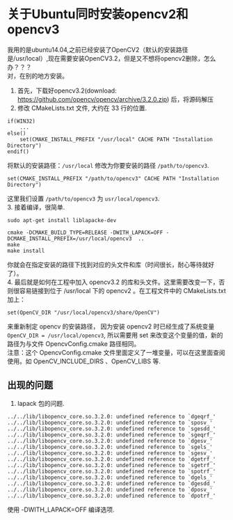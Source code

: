 # 关于Ubuntu同时安装opencv2和opencv3
我用的是ubuntu14.04,之前已经安装了OpenCV2（默认的安装路径是/usr/local）,现在需要安装OpenCV3.2，但是又不想将opencv2删除，怎么办？？？   
对，在别的地方安装。   
1. 首先，下载好opencv3.2(download: https://github.com/opencv/opencv/archive/3.2.0.zip) 后，将源码解压    
2. 修改 CMakeLists.txt 文件, 大约在 33 行的位置.    
```
if(WIN32)
    ...
else()
    set(CMAKE_INSTALL_PREFIX "/usr/local" CACHE PATH "Installation Directory")
endif()
```
将默认的安装路径：`/usr/local` 修改为你要安装的路径 `/path/to/opencv3`.   
```
set(CMAKE_INSTALL_PREFIX "/path/to/opencv3" CACHE PATH "Installation Directory") 
```
这里我们设置 `/path/to/opencv3` 为 `usr/local/opencv3`.   
3. 接着编译，很简单.   
```
sudo apt-get install liblapacke-dev

cmake -DCMAKE_BUILD_TYPE=RELEASE -DWITH_LAPACK=OFF -DCMAKE_INSTALL_PREFIX=/usr/local/opencv3  ..
make
make install
```
你就会在指定安装的路径下找到对应的头文件和库（时间很长，耐心等待就好了）。    
4. 最后就是如何在工程中加入 opencv3.2 的库和头文件。这里需要改变一下，否则很容易链接到位于 /usr/local 下的 opencv2 。在工程文件中的 CMakeLists.txt 加上：    
```
set(OpenCV_DIR "/usr/local/opencv3/share/OpenCV") 
```
来重新制定 opencv 的安装路径， 因为安装 opencv2 时已经生成了系统变量 `OpenCV_DIR = /usr/local/opencv3`, 所以需要用 set 来改变这个变量的值，新的路径为与文件 OpencvConfig.cmake 路径相同。   
注意：这个 OpencvConfig.cmake 文件里面定义了一堆变量，可以在这里面查阅使用。如 OpenCV_INCLUDE_DIRS 、OpenCV_LIBS 等.   

## 出现的问题  
1. lapack 包的问题.  
```
../../lib/libopencv_core.so.3.2.0: undefined reference to `dgeqrf_'
../../lib/libopencv_core.so.3.2.0: undefined reference to `sposv_'
../../lib/libopencv_core.so.3.2.0: undefined reference to `sgesdd_'
../../lib/libopencv_core.so.3.2.0: undefined reference to `sgeqrf_'
../../lib/libopencv_core.so.3.2.0: undefined reference to `dgesv_'
../../lib/libopencv_core.so.3.2.0: undefined reference to `sgels_'
../../lib/libopencv_core.so.3.2.0: undefined reference to `sgesv_'
../../lib/libopencv_core.so.3.2.0: undefined reference to `dgetrf_'
../../lib/libopencv_core.so.3.2.0: undefined reference to `sgetrf_'
../../lib/libopencv_core.so.3.2.0: undefined reference to `spotrf_'
../../lib/libopencv_core.so.3.2.0: undefined reference to `dgels_'
../../lib/libopencv_core.so.3.2.0: undefined reference to `dgesdd_'
../../lib/libopencv_core.so.3.2.0: undefined reference to `dposv_'
../../lib/libopencv_core.so.3.2.0: undefined reference to `dpotrf_'
```
使用 -DWITH_LAPACK=OFF 编译选项.   